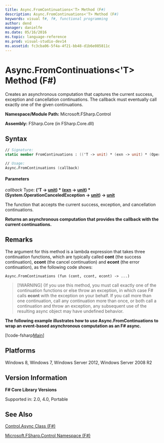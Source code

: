 ```yaml
---
title: Async.FromContinuations<'T> Method (F#)
description: Async.FromContinuations<'T> Method (F#)
keywords: visual f#, f#, functional programming
author: dend
manager: danielfe
ms.date: 05/16/2016
ms.topic: language-reference
ms.prod: visual-studio-dev14
ms.assetid: fc3cba06-5f4a-4f21-bb48-d1b6e085811c 
---
```


# Async.FromContinuations<'T> Method (F#)

Creates an asynchronous computation that captures the current success, exception and cancellation continuations. The callback must eventually call exactly one of the given continuations.

**Namespace/Module Path:** Microsoft.FSharp.Control

**Assembly:** FSharp.Core (in FSharp.Core.dll)


## Syntax

```fsharp
// Signature:
static member FromContinuations : (('T -> unit) * (exn -> unit) * (OperationCanceledException -> unit) -> unit) -> Async<'T>

// Usage:
Async.FromContinuations (callback)
```

#### Parameters

*callback*
Type: **('T -&gt; [unit](https://msdn.microsoft.com/library/00b837c2-6c8a-483a-87d3-0479c64037a7)) &#42; ([exn](https://msdn.microsoft.com/library/e1569b69-3b30-440b-8c6f-966d1c6a06ab) -&gt; [unit](https://msdn.microsoft.com/library/00b837c2-6c8a-483a-87d3-0479c64037a7)) &#42; (System.OperationCanceledException -&gt; [unit](https://msdn.microsoft.com/library/00b837c2-6c8a-483a-87d3-0479c64037a7)) -&gt; [unit](https://msdn.microsoft.com/library/00b837c2-6c8a-483a-87d3-0479c64037a7)**

The function that accepts the current success, exception, and cancellation continuations.

**Returns an asynchronous computation that provides the callback with the current continuations.**

## Remarks

The argument for this method is a lambda expression that takes three continuation functions, which are typically called **cont** (the success continuation), **ccont** (the cancel continuation) and **econt** (the error continuation), as the following code shows:

```
Async.FromContinuations (fun (cont, ccont, econt) -> ...)
```

>[!WARNING] {If you use this method, you must call exactly one of the continuation functions or else throw an exception, in which case F# calls **econt** with the exception on your behalf. If you call more than one continuation, call any continuation more than once, or both call a continuation and throw an exception, any subsequent use of the resulting async object may have undefined behavior.

**The following example illustrates how to use Async.FromContinuations to wrap an event-based asynchronous computation as an F# async.**

[!code-fsharp[Main](snippets/fsasyncapis/snippet23.fs)]

## Platforms

Windows 8, Windows 7, Windows Server 2012, Windows Server 2008 R2

## Version Information

**F# Core Library Versions**

Supported in: 2.0, 4.0, Portable

## See Also

[Control.Async Class &#40;F&#35;&#41;](Control.Async-Class-%5BFSharp%5D.md)

[Microsoft.FSharp.Control Namespace &#40;F&#35;&#41;](Microsoft.FSharp.Control-Namespace-%5BFSharp%5D.md)

